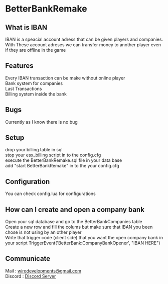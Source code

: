 # BetterBankRemake

## What is IBAN
IBAN is a speacial account adress that can be given players and companies. With These account adreses we can transfer money to another player even if they are offline in the game

## Features
Every IBAN transaction can be make without online player </br>
Bank system for companies </br>
Last Transactions </br>
Billing system inside the bank

## Bugs
Currently as I know there is no bug

## Setup
drop your billing table in sql </br>
stop your esx_billing script in to the config.cfg </br>
execute the BetterBankRemake.sql file in your data base </br>
add "start BetterBankRemake" in to the your config.cfg </br>

## Configuration
You can check config.lua for configurations

## How can I create and open a company bank
Open your sql database and go to the BetterBankCompanies table </br>
Create a new row and fill the colums but make sure that IBAN you been chose  is not using by an other player </br>
Write that trigger code (client side) that you want the open company bank in your script TriggerEvent('BetterBank:CompanyBankOpener', "IBAN HERE")

## Communicate
Mail : wirodevelopments@gmail.com </br>
Discord : [Discord Server](https://discord.gg/s5fWTrW)
